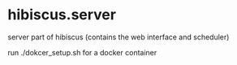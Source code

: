 # hibiscus.server
server part of hibiscus (contains the web interface and scheduler)

run ./dokcer_setup.sh for a docker container

